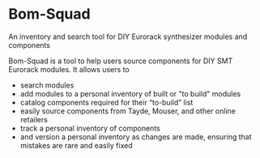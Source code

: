 # Bom-Squad
An inventory and search tool for DIY Eurorack synthesizer modules and components

Bom-Squad is a tool to help users source components for DIY SMT Eurorack modules. It allows users to 
-	search modules 
-	add modules to a personal inventory of built or "to build" modules
-	catalog components required for their “to-build” list
-	easily source components from Tayde, Mouser, and other online retailers
-	track a personal inventory of components
-	and version a personal inventory as changes are made, ensuring that mistakes are rare and easily fixed
 
